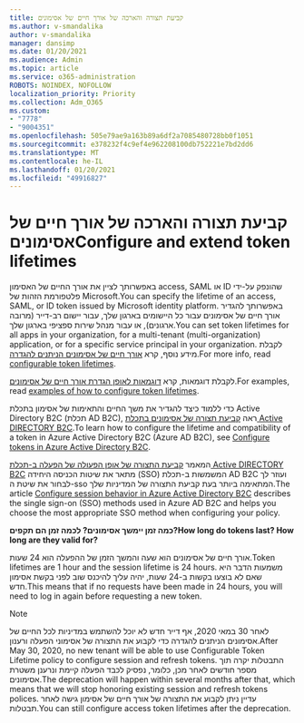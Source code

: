 ```yaml
---
title: קביעת תצורה והארכה של אורך חיים של אסימונים
ms.author: v-smandalika
author: v-smandalika
manager: dansimp
ms.date: 01/20/2021
ms.audience: Admin
ms.topic: article
ms.service: o365-administration
ROBOTS: NOINDEX, NOFOLLOW
localization_priority: Priority
ms.collection: Adm_O365
ms.custom:
- "7778"
- "9004351"
ms.openlocfilehash: 505e79ae9a163b89a6df2a7085480728bb0f1051
ms.sourcegitcommit: e378232f4c9ef4e962208100db752221e7bd2dd6
ms.translationtype: MT
ms.contentlocale: he-IL
ms.lasthandoff: 01/20/2021
ms.locfileid: "49916827"
---
```

# <a name="configure-and-extend-token-lifetimes"></a><span data-ttu-id="f9684-102">קביעת תצורה והארכה של אורך חיים של אסימונים</span><span class="sxs-lookup"><span data-stu-id="f9684-102">Configure and extend token lifetimes</span></span>

<span data-ttu-id="f9684-103">באפשרותך לציין את אורך החיים של האסימון access, SAML או ID שהונפק על-ידי פלטפורמת הזהות של Microsoft.</span><span class="sxs-lookup"><span data-stu-id="f9684-103">You can specify the lifetime of an access, SAML, or ID token issued by Microsoft identity platform.</span></span> <span data-ttu-id="f9684-104">באפשרותך להגדיר אורך חיים של אסימונים עבור כל היישומים בארגון שלך, עבור יישום רב-דייר (מרובה ארגונים), או עבור מנהל שירות ספציפי בארגון שלך.</span><span class="sxs-lookup"><span data-stu-id="f9684-104">You can set token lifetimes for all apps in your organization, for a multi-tenant (multi-organization) application, or for a specific service principal in your organization.</span></span> <span data-ttu-id="f9684-105">לקבלת מידע נוסף, קרא [אורך חיים של אסימונים הניתנים להגדרה](https://docs.microsoft.com/azure/active-directory/develop/active-directory-configurable-token-lifetimes).</span><span class="sxs-lookup"><span data-stu-id="f9684-105">For more info, read [configurable token lifetimes](https://docs.microsoft.com/azure/active-directory/develop/active-directory-configurable-token-lifetimes).</span></span>

<span data-ttu-id="f9684-106">לקבלת דוגמאות, קרא [דוגמאות לאופן הגדרת אורך חיים של אסימונים](https://docs.microsoft.com/azure/active-directory/develop/configure-token-lifetimes).</span><span class="sxs-lookup"><span data-stu-id="f9684-106">For examples, read [examples of how to configure token lifetimes](https://docs.microsoft.com/azure/active-directory/develop/configure-token-lifetimes).</span></span>

<span data-ttu-id="f9684-107">כדי ללמוד כיצד להגדיר את משך החיים והתאימות של אסימון בתכלת Active Directory B2C (תכלת AD B2C), ראה [קביעת תצורה של אסימונים בתכלת Active DIRECTORY B2C](https://docs.microsoft.com/azure/active-directory-b2c/configure-tokens?pivots=b2c-user-flow).</span><span class="sxs-lookup"><span data-stu-id="f9684-107">To learn how to configure the lifetime and compatibility of a token in Azure Active Directory B2C (Azure AD B2C), see [Configure tokens in Azure Active Directory B2C](https://docs.microsoft.com/azure/active-directory-b2c/configure-tokens?pivots=b2c-user-flow).</span></span>

<span data-ttu-id="f9684-108">המאמר [קביעת התצורה של אופן הפעולה של הפעלה ב-תכלת Active DIRECTORY B2C](https://docs.microsoft.com/azure/active-directory-b2c/session-behavior?pivots=b2c-user-flow) מתאר את שיטות הכניסה היחידה (SSO) המשמשות ב-תכלת AD B2C ועוזר לך לבחור את שיטת ה-sso המתאימה ביותר בעת קביעת התצורה של המדיניות שלך.</span><span class="sxs-lookup"><span data-stu-id="f9684-108">The article [Configure session behavior in Azure Active Directory B2C](https://docs.microsoft.com/azure/active-directory-b2c/session-behavior?pivots=b2c-user-flow) describes the single sign-on (SSO) methods used in Azure AD B2C and helps you choose the most appropriate SSO method when configuring your policy.</span></span>

<span data-ttu-id="f9684-109">**כמה זמן יימשך אסימונים? לכמה זמן הם תקפים?**</span><span class="sxs-lookup"><span data-stu-id="f9684-109">**How long do tokens last? How long are they valid for?**</span></span>

<span data-ttu-id="f9684-110">אורך חיים של אסימונים הוא שעה והמשך הזמן של ההפעלה הוא 24 שעות.</span><span class="sxs-lookup"><span data-stu-id="f9684-110">Token lifetimes are 1 hour and the session lifetime is 24 hours.</span></span> <span data-ttu-id="f9684-111">משמעות הדבר היא שאם לא בוצעו בקשות ב-24 שעות, יהיה עליך להיכנס שוב לפני בקשת אסימון חדש.</span><span class="sxs-lookup"><span data-stu-id="f9684-111">This means that if no requests have been made in 24 hours, you will need to log in again before requesting a new token.</span></span>

> [!NOTE]
> <span data-ttu-id="f9684-112">לאחר 30 במאי 2020, אף דייר חדש לא יוכל להשתמש במדיניות לכל החיים של אסימונים הניתנים להגדרה כדי לקבוע את התצורה של אסימוני הפעלה ורענון.</span><span class="sxs-lookup"><span data-stu-id="f9684-112">After May 30, 2020, no new tenant will be able to use Configurable Token Lifetime policy to configure session and refresh tokens.</span></span> <span data-ttu-id="f9684-113">התבטלות יקרה תוך מספר חודשים לאחר מכן, כלומר, נפסיק לכבד הפעלה קיימת ונרענן משטרת אסימונים.</span><span class="sxs-lookup"><span data-stu-id="f9684-113">The deprecation will happen within several months after that, which means that we will stop honoring existing session and refresh tokens polices.</span></span> <span data-ttu-id="f9684-114">עדיין ניתן לקבוע את התצורה של אורך חיים של אסימון גישה לאחר תבטלות.</span><span class="sxs-lookup"><span data-stu-id="f9684-114">You can still configure access token lifetimes after the deprecation.</span></span>






